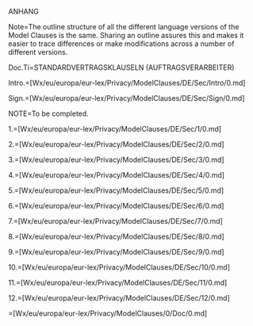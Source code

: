 ANHANG

Note=The outline structure of all the different language versions of the Model Clauses is the same.  Sharing an outline assures this and makes it easier to trace differences or make modifications across a number of different versions. 

Doc.Ti=STANDARDVERTRAGSKLAUSELN (AUFTRAGSVERARBEITER)

Intro.=[Wx/eu/europa/eur-lex/Privacy/ModelClauses/DE/Sec/Intro/0.md]

Sign.=[Wx/eu/europa/eur-lex/Privacy/ModelClauses/DE/Sec/Sign/0.md]

NOTE=To be completed. 

1.=[Wx/eu/europa/eur-lex/Privacy/ModelClauses/DE/Sec/1/0.md]

2.=[Wx/eu/europa/eur-lex/Privacy/ModelClauses/DE/Sec/2/0.md]

3.=[Wx/eu/europa/eur-lex/Privacy/ModelClauses/DE/Sec/3/0.md]

4.=[Wx/eu/europa/eur-lex/Privacy/ModelClauses/DE/Sec/4/0.md]

5.=[Wx/eu/europa/eur-lex/Privacy/ModelClauses/DE/Sec/5/0.md]

6.=[Wx/eu/europa/eur-lex/Privacy/ModelClauses/DE/Sec/6/0.md]

7.=[Wx/eu/europa/eur-lex/Privacy/ModelClauses/DE/Sec/7/0.md]

8.=[Wx/eu/europa/eur-lex/Privacy/ModelClauses/DE/Sec/8/0.md]

9.=[Wx/eu/europa/eur-lex/Privacy/ModelClauses/DE/Sec/9/0.md]

10.=[Wx/eu/europa/eur-lex/Privacy/ModelClauses/DE/Sec/10/0.md]

11.=[Wx/eu/europa/eur-lex/Privacy/ModelClauses/DE/Sec/11/0.md]

12.=[Wx/eu/europa/eur-lex/Privacy/ModelClauses/DE/Sec/12/0.md]

=[Wx/eu/europa/eur-lex/Privacy/ModelClauses/0/Doc/0.md]
